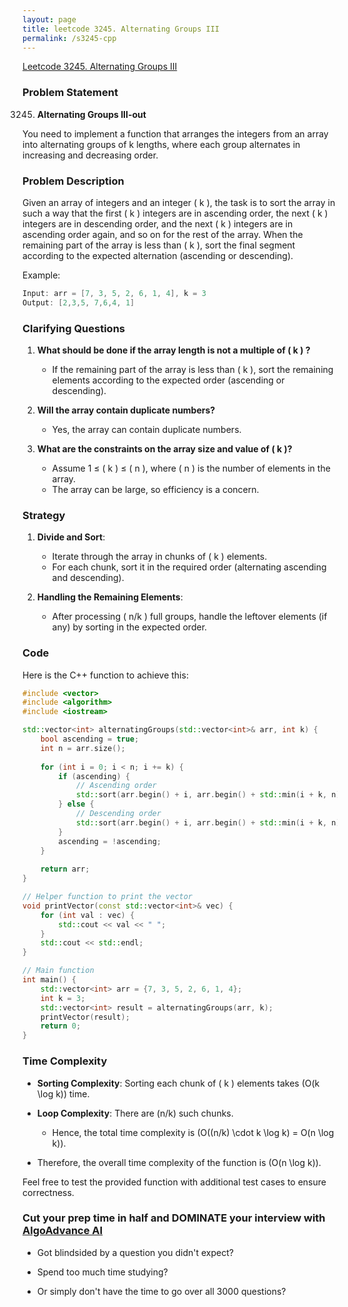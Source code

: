 ```yaml
---
layout: page
title: leetcode 3245. Alternating Groups III
permalink: /s3245-cpp
---
```

[Leetcode 3245. Alternating Groups III](https://algoadvance.github.io/algoadvance/l3245)
### Problem Statement

3245. **Alternating Groups III-out**

You need to implement a function that arranges the integers from an array into alternating groups of k lengths, 
where each group alternates in increasing and decreasing order.

### Problem Description

Given an array of integers and an integer \( k \), the task is to sort the array in such a way that the first \( k \) integers 
are in ascending order, the next \( k \) integers are in descending order, and the next \( k \) integers are in ascending order again, 
and so on for the rest of the array. When the remaining part of the array is less than \( k \), sort the final segment 
according to the expected alternation (ascending or descending).

Example:
```cpp
Input: arr = [7, 3, 5, 2, 6, 1, 4], k = 3
Output: [2,3,5, 7,6,4, 1]
```

### Clarifying Questions
1. **What should be done if the array length is not a multiple of \( k \) ?**
   - If the remaining part of the array is less than \( k \), sort the remaining elements according to the expected order (ascending or descending).
   
2. **Will the array contain duplicate numbers?**
   - Yes, the array can contain duplicate numbers.
   
3. **What are the constraints on the array size and value of \( k \)?**
   - Assume 1 ≤ \( k \) ≤ \( n \), where \( n \) is the number of elements in the array.
   - The array can be large, so efficiency is a concern.

### Strategy

1. **Divide and Sort**:
   - Iterate through the array in chunks of \( k \) elements.
   - For each chunk, sort it in the required order (alternating ascending and descending).

2. **Handling the Remaining Elements**:
   - After processing \( n/k \) full groups, handle the leftover elements (if any) by sorting in the expected order.

### Code

Here is the C++ function to achieve this:

```cpp
#include <vector>
#include <algorithm>
#include <iostream>

std::vector<int> alternatingGroups(std::vector<int>& arr, int k) {
    bool ascending = true;
    int n = arr.size();
    
    for (int i = 0; i < n; i += k) {
        if (ascending) {
            // Ascending order
            std::sort(arr.begin() + i, arr.begin() + std::min(i + k, n));
        } else {
            // Descending order
            std::sort(arr.begin() + i, arr.begin() + std::min(i + k, n), std::greater<int>());
        }
        ascending = !ascending;
    }
    
    return arr;
}

// Helper function to print the vector
void printVector(const std::vector<int>& vec) {
    for (int val : vec) {
        std::cout << val << " ";
    }
    std::cout << std::endl;
}

// Main function
int main() {
    std::vector<int> arr = {7, 3, 5, 2, 6, 1, 4};
    int k = 3;
    std::vector<int> result = alternatingGroups(arr, k);
    printVector(result);
    return 0;
}
```

### Time Complexity

- **Sorting Complexity**: Sorting each chunk of \( k \) elements takes \(O(k \log k)\) time.
- **Loop Complexity**: There are \(n/k\) such chunks.
  - Hence, the total time complexity is \(O((n/k) \cdot k \log k) = O(n \log k)\).

- Therefore, the overall time complexity of the function is \(O(n \log k)\).

Feel free to test the provided function with additional test cases to ensure correctness.


### Cut your prep time in half and DOMINATE your interview with [AlgoAdvance AI](https://algoAdvance.com)

- Got blindsided by a question you didn't expect?

- Spend too much time studying?

- Or simply don't have the time to go over all 3000 questions?


